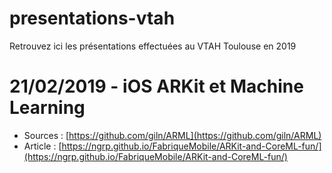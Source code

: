 # presentations-vtah
Retrouvez ici les présentations effectuées au VTAH Toulouse en 2019

# 21/02/2019 - iOS ARKit et Machine Learning
- Sources : [https://github.com/giln/ARML](https://github.com/giln/ARML)
- Article : [https://ngrp.github.io/FabriqueMobile/ARKit-and-CoreML-fun/](https://ngrp.github.io/FabriqueMobile/ARKit-and-CoreML-fun/)
